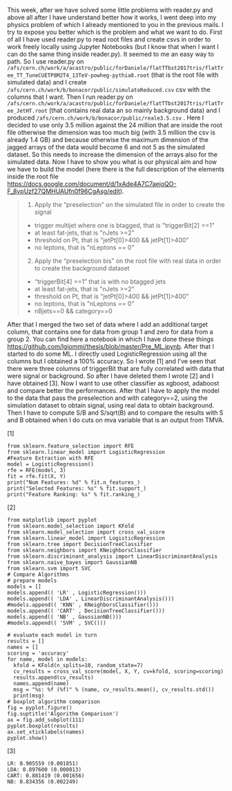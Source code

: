 ﻿This week, after we have solved some little problems with reader.py and above all after I have understand better how it works, I went deep into my physics problem of which I already mentioned to you in the previous mails. I try to expose you better which is the problem and what we want to do. First of all I have used reader.py to read root files and create csvs in order to work freely locally using Jupyter Notebooks (but I know that when I want I can do the same thing inside reader.py). It seemed to me an easy way to path. So I use reader.py on
`/afs/cern.ch/work/a/acastro/public/forDaniele/flatTTbst2017tris/flatTree_TT_TuneCUETP8M2T4_13TeV-powheg-pythia8.root` (that is the root file with simulated data) and I create `/afs/cern.ch/work/b/bonacor/public/simulatoReduced.csv` csv with the columns that I want. Then I run reader.py on `/afs/cern.ch/work/a/acastro/public/forDaniele/flatTTbst2017tris/flatTree_JetHT.root` (that contains real data an so mainly background data) and I produced `/afs/cern.ch/work/b/bonacor/public/reale3.5.csv` . Here I decided to use only 3.5 million against the 24 million that are inside the root file otherwise the dimension was too much big (with 3.5 million the csv is already 1.4 GB) and because otherwise the maximum dimension of the jagged arrays of the data would become 6 and not 5 as the simulated dataset. So this needs to increase the dimension of the arrays also for the simulated data.
Now I have to show you what is our physical aim and how we have to build the model (here there is the full description of the elements inside the root file https://docs.google.com/document/d/1xAde4A7C7aejoQO-F_8vpUzf27QMHUAUfn0f96CgAsg/edit).

> 1) Apply the “preselection” on the simulated file in order to create
> the signal
> - trigger multijet where one is btagged, that is "triggerBit[2] ==1"
> - at least fat-jets, that is "nJets >=2"
> - threshold on Pt, that is "jetPt[0]>400 && jetPt[1]>400"
> - no leptons, that is "nLeptons == 0”
> 
> 2) Apply the “preselection bis” on the root file with real data in
> order to create the background dataset
> - “triggerBit[4] ==1” that is with no btagged jets
> - at least fat-jets, that is "nJets >=2"
> - threshold on Pt, that is "jetPt[0]>400 && jetPt[1]>400"
> - no leptons, that is "nLeptons == 0”
> - nBjets==0 && category==0

After that I merged the two set of data where I add an additional target column, that contains one for data from group 1 and zero for data from a group 2. You can find here a notebook in which I have done these things https://github.com/lgiommi/thesis/blob/master/Pre_ML.ipynb. After that I started to do some ML. I directly used LogisticRegression using all the columns but I obtained a 100% accuracy. So I wrote [1] and I’ve seen that there were three columns of triggerBit that are fully correlated with data that were signal or background. So after I have deleted them I wrote [2] and I have obtained [3]. Now I want to use other classifier as xgboost, adaboost and compare better the performances.
After that I have to apply the model to the data that pass the preselection and with category==2, using the simulation dataset to obtain signal, using real data to obtain background. Then I have to compute S/B and S/sqrt(B) and to compare the results with S and B obtained when I do cuts on mva variable that is an output from TMVA.



[1]

    from sklearn.feature_selection import RFE
    from sklearn.linear_model import LogisticRegression
    #Feature Extraction with RFE
    model = LogisticRegression()
    rfe = RFE(model, 3)
    fit = rfe.fit(X, Y)
    print("Num Features: %d" % fit.n_features_)
    print("Selected Features: %s" % fit.support_)
    print("Feature Ranking: %s" % fit.ranking_)

[2]

    from matplotlib import pyplot
    from sklearn.model_selection import KFold
    from sklearn.model_selection import cross_val_score
    from sklearn.linear_model import LogisticRegression
    from sklearn.tree import DecisionTreeClassifier
    from sklearn.neighbors import KNeighborsClassifier
    from sklearn.discriminant_analysis import LinearDiscriminantAnalysis
    from sklearn.naive_bayes import GaussianNB
    from sklearn.svm import SVC
    # Compare Algorithms
    # prepare models
    models = []
    models.append(( 'LR' , LogisticRegression()))
    models.append(( 'LDA' , LinearDiscriminantAnalysis()))
    #models.append(( 'KNN' , KNeighborsClassifier()))
    models.append(( 'CART' , DecisionTreeClassifier()))
    models.append(( 'NB' , GaussianNB()))
    #models.append(( 'SVM' , SVC()))
    
    # evaluate each model in turn
    results = []
    names = []
    scoring = 'accuracy'
    for name, model in models:
      kfold = KFold(n_splits=10, random_state=7)
      cv_results = cross_val_score(model, X, Y, cv=kfold, scoring=scoring)
      results.append(cv_results)
      names.append(name)
      msg = "%s: %f (%f)" % (name, cv_results.mean(), cv_results.std())
      print(msg)
    # boxplot algorithm comparison
    fig = pyplot.figure()
    fig.suptitle('Algorithm Comparison')
    ax = fig.add_subplot(111)
    pyplot.boxplot(results)
    ax.set_xticklabels(names)
    pyplot.show()

[3]

    LR: 0.905559 (0.001851)
    LDA: 0.897600 (0.000813)
    CART: 0.881419 (0.001656)
    NB: 0.834356 (0.002249)